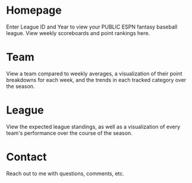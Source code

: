 # Homepage

Enter League ID and Year to view your PUBLIC ESPN fantasy baseball league.
View weekly scoreboards and point rankings here.

# Team

View a team compared to weekly averages, a visualization of their point breakdowns for each week, and 
the trends in each tracked category over the season.

# League

View the expected league standings, as well as a visualization of every team's performance over the 
course of the season.

# Contact

Reach out to me with questions, comments, etc.
